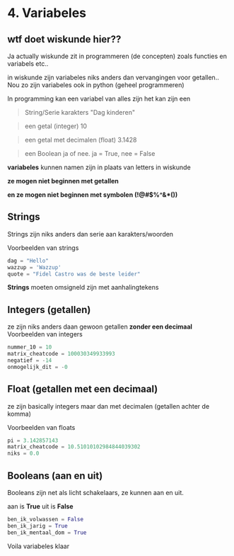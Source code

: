# 4. Variabeles

## wtf doet wiskunde hier??

Ja actually wiskunde zit in programmeren (de concepten) zoals functies en variabels etc..

in wiskunde zijn variabeles niks anders dan vervangingen voor getallen.. Nou zo zijn variabeles ook in python (geheel programmeren) 

In programming kan een variabel van alles zijn
het kan zijn een
> String/Serie karakters "Dag kinderen"

> een getal (integer) 10

> een getal met decimalen (float) 3.1428

> een Boolean ja of nee. ja = True, nee = False

**variabeles** kunnen namen zijn in plaats van letters in wiskunde

**ze mogen niet beginnen met getallen**

**en ze mogen niet beginnen met symbolen (!@#$%^&\*())**

## Strings

Strings zijn niks anders dan serie aan karakters/woorden

Voorbeelden van strings
```py
dag = "Hello"
wazzup = 'Wazzup'
quote = "Fidel Castro was de beste leider"

```
**Strings** moeten omsigneld zijn met aanhalingtekens

## Integers (getallen)

ze zijn niks anders daan gewoon getallen **zonder een decimaal**
Voorbeelden van integers
```py
nummer_10 = 10
matrix_cheatcode = 100030349933993
negatief = -14
onmogelijk_dit = -0
```

## Float (getallen met een decimaal)

ze zijn basically integers maar dan met decimalen (getallen achter de komma)

Voorbeelden van floats
```py
pi = 3.142857143
matrix_cheatcode = 10.51010102984844039302
niks = 0.0
```

## Booleans (aan en uit)

Booleans zijn net als licht schakelaars, ze kunnen aan en uit.

aan is **True**
uit is **False**

```py
ben_ik_volwassen = False
ben_ik_jarig = True
ben_ik_mentaal_dom = True
```


Voila variabeles klaar
